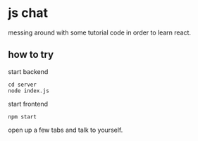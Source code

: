 # js chat

messing around with some tutorial code in order to learn react.

## how to try

start backend

```
cd server
node index.js
```

start frontend

```
npm start
```

open up a few tabs and talk to yourself.
